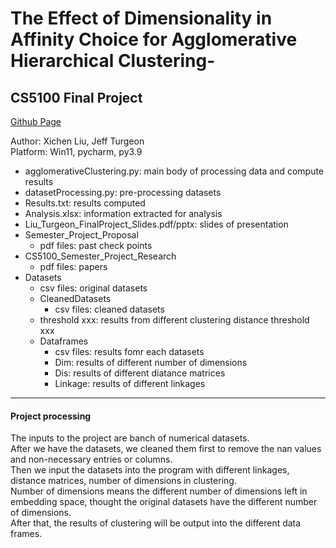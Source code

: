 # The Effect of  Dimensionality in Affinity Choice for Agglomerative Hierarchical Clustering-
## CS5100 Final Project

[Github Page](https://github.com/PdAlbedo/AI_Final_Project)

Author: Xichen Liu, Jeff Turgeon\
Platform: Win11, pycharm, py3.9

- agglomerativeClustering.py: main body of processing data and compute results
- datasetProcessing.py: pre-processing datasets
- Results.txt: results computed
- Analysis.xlsx: information extracted for analysis
- Liu_Turgeon_FinalProject_Slides.pdf/pptx: slides of presentation
- Semester_Project_Proposal
  - pdf files: past check points
- CS5100_Semester_Project_Research
  - pdf files: papers
- Datasets
  - csv files: original datasets
  - CleanedDatasets
       - csv files: cleaned datasets
  - threshold xxx: results from different clustering distance threshold xxx
  - Dataframes
       - csv files: results fomr each datasets
       - Dim: results of different number of dimensions
       - Dis: results of different diatance matrices
       - Linkage: results of different linkages

---  
#### Project processing

The inputs to the project are banch of numerical datasets.\
After we have the datasets, we cleaned them first to remove the nan values and non-necessary entries or columns.\
Then we input the datasets into the program with different linkages, distance matrices, number of dimensions in clustering.\
Number of dimensions means the different number of dimensions left in embedding space, thought the original datasets have the different number of dimensions.\
After that, the results of clustering will be output into the different data frames.
